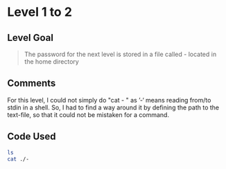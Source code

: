 # Level 1 to 2

## Level Goal
> The password for the next level is stored in a file called - located in the home directory

## Comments
For this level, I could not simply do "cat - " as ’-‘ means reading from/to stdin in a shell. So, I had to find a way around it by defining the path to the text-file, so that it could not be mistaken for a command.

Code Used
------
```bash
ls
cat ./-
```

